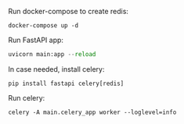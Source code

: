 Run docker-compose to create redis:
```commandline
docker-compose up -d
```
Run FastAPI app:
```python
uvicorn main:app --reload
```
In case needed, install celery:
```commandline
pip install fastapi celery[redis]
```
Run celery:
```commandline
celery -A main.celery_app worker --loglevel=info
```
